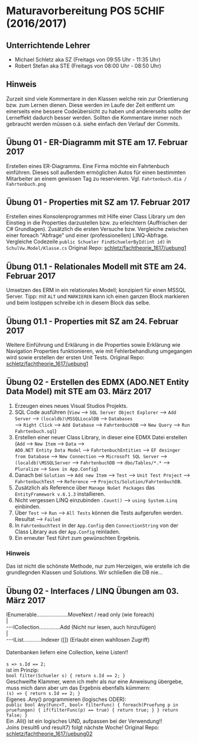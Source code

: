 ﻿# Maturavorbereitung POS 5CHIF (2016/2017)
## Unterrichtende Lehrer
* Michael Schletz aka SZ (Freitags von 09:55 Uhr - 11:35 Uhr)
* Robert Stefan aka STE (Freitags von 08:00 Uhr - 08:50 Uhr)

## Hinweis
Zurzeit sind viele Kommentare in den Klassen welche rein zur Orientierung bzw. zum Lernen dienen. Diese werden im Laufe der Zeit entfernt um einerseits eine bessere Codeübersicht zu haben und andererseits sollte der Lerneffekt dadurch besser werden. Sollten die Kommentare immer noch gebraucht werden müssen o.ä. siehe einfach den Verlauf der Commits.

## Übung 01 - ER-Diagramm mit STE am 17. Februar 2017
Erstellen eines ER-Diagramms. Eine Firma möchte ein Fahrtenbuch einführen. Dieses soll außerdem ermöglichen Autos für einen bestimmten Mitarbeiter an einem gewissen Tag zu reservieren.
Vgl. `Fahrtenbuch.dia / Fahrtenbuch.png`

## Übung 01 - Properties mit SZ am 17. Februar 2017
Erstellen eines Konsolenprogrammes mit Hilfe einer Class Library um den Einstieg in die Properties darzustellen bzw. zu erleichtern (Auffrischen der C# Grundlagen). Zusätzlich die ersten Versuche bzw. Vergleiche zwischen einer foreach "Abfrage" und einer (professionellen) LINQ-Abfrage.
Vergleiche Codezeile `public Schueler FindSchuelerById(int id)` in `SchulVw.Model/Klasse.cs`
Original Repo: [schletz/fachtheorie_1617/uebung1](https://github.com/schletz/fachtheorie_1617/tree/master/uebung1)

## Übung 01.1 - Relationales Modell mit STE am 24. Februar 2017
Umsetzen des ERM in ein relationales Modell; konzipiert für einen MSSQL Server.
Tipp: mit `ALT` und `MARKIEREN` kann ich einen ganzen Block markieren und beim lostippen schreibe ich in diesem Block das selbe.

## Übung 01.1 - Properties mit SZ am 24. Februar 2017
Weitere Einführung und Erklärung in die Properties sowie Erklärung wie Navigation Properties funktionieren, wie mit Fehlerbehandlung umgegangen wird sowie erstellen der ersten Unit Tests.
Original Repo: [schletz/fachtheorie_1617/uebung1](https://github.com/schletz/fachtheorie_1617/tree/master/uebung1)

## Übung 02 - Erstellen des EDMX (ADO.NET Entity Data Model) mit STE am 03. März 2017
1.  Erzeugen eines neues Visual Studios Projekts. <br />
2.  SQL Code ausführen (`View` --> `SQL Server Object Explorer` --> `Add Server` --> `(localdb)\MSSQLLocalDB` --> `Databases` <br /> --> `Right Click` --> `Add Database` --> `FahrtenbuchDB` --> `New Query` --> `Run Fahrtenbuch.sql`) <br />
3.  Erstellen einer neuer Class Library, in dieser eine EDMX Datei erstellen (`Add` --> `New Item` --> `Data` --> <br /> `ADO.NET Entity Data Model` --> `FahrtenbuchEntities` --> `EF desinger from Database` --> `New Connection` --> `Microsoft SQL Server` --> `(localdb)\MSSQLServer` --> `FahrtenbuchDB` --> `dbo/Tables/*.*` --> `Pluralize` --> `Save in App.Config`) <br />
4.  Danach bei `Solution` --> `Add new Item` --> `Test` --> `Unit Test Project` --> `FahrtenbuchTest` --> `Reference` --> `Projects/Solution/FahrtenbuchDB`. <br />
5.  Zusätzlich als Reference über `Manage NuGet Packages` das `EntityFramework v.6.1.3` installieren. <br />
6.  Nicht vergessen LINQ einzubinden `.Count()` --> `using System.Linq` einbinden. <br />
7.  Über `Test` --> `Run` --> `All Tests` können die Tests aufgerufen werden. Resultat --> `Failed` <br />
8.  In `FahrtenbuchTest` in der `App.Config` den `ConnectionString` von der Class Library aus der `App.Config` reinladen. <br />
9.  Ein erneuter Test führt zum gewünschten Ergebnis.

### Hinweis
Das ist nicht die schönste Methode, nur zum Herzeigen, wie erstelle ich die grundlegnden Klassen und Solutions. Wir schließen die DB nie...

## Übung 02 - Interfaces / LINQ Übungen am 03. März 2017
IEnumerable.....................MoveNext / read only (wie foreach) <br />
	| <br />
	---ICollection..............Add (Nicht nur lesen, auch hinzufügen) <br />
			| <br />
			---IList............Indexer ([]) (Erlaubt einen wahllosen Zugriff) <br />
<br />
Datenbanken liefern eine Collection, keine Listen!!<br />
<br />
`s => s.Id == 2;` <br />
ist im Prinzip: <br />
`bool filter(Schueler s)
{
	return s.Id == 2;
}`<br />
Geschweifte Klammer, wenn ich mehr als nur eine Anweisung übergebe, muss mich dann aber um das Ergebnis ebenfalls kümmern: <br />
`(s) =>
{
	return s.Id == 2;
}` <br />
Eigenes .Any() programmieren (logisches ODER): <br />
`public bool Any(Func<T, bool> filterFunc) {
	foreach(Pruefung p in pruefungen) {
		if(filterFunc(p) == true) {
			return true;
		}
	}
	return false;
}` <br />
Ein .All() ist ein logisches UND, aufpassen bei der Verwendung!! <br />
Joins (result6 und result7) folgt nächste Woche! Original Repo: [schletz/fachtheorie_1617/uebung02](https://github.com/schletz/fachtheorie_1617/tree/master/uebung02)